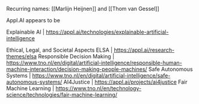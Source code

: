 Recurring names: [[Marlijn Heijnen]] and [[Thom van Gessel]]

Appl.AI appears to be 

Explainable AI | https://appl.ai/technologies/explainable-artificial-intelligence

Ethical, Legal, and Societal Aspects ELSA | https://appl.ai/research-themes/elsa
Responsible Decision Making | https://www.tno.nl/en/digital/artificial-intelligence/responsible-human-machine-interaction/decision-making-people-machines/
Safe Autonomous Systems | https://www.tno.nl/en/digital/artificial-intelligence/safe-autonomous-systems/
AI4Justice | https://appl.ai/projects/ai4justice
Fair Machine Learning | https://www.tno.nl/en/technology-science/technologies/fair-machine-learning/